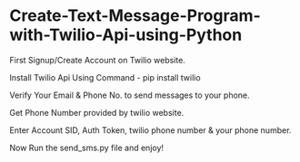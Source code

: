# Create-Text-Message-Program-with-Twilio-Api-using-Python

First Signup/Create Account on Twilio website.

Install Twilio Api Using Command - pip install twilio

Verify Your Email & Phone No. to send messages to your phone.

Get Phone Number provided by twilio website.

Enter Account SID, Auth Token, twilio phone number & your phone number.

Now Run the send_sms.py file and enjoy!

